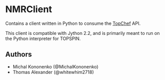 # NMRClient

Contains a client written in Python to consume
the [TopChef](https://github.com/TopChef/TopChef) API.

This client is compatible with Jython 2.2, and is primarily
meant to run on the Python interpreter for TOPSPIN.


## Authors

* Michal Kononenko (@MichalKononenko)
* Thomas Alexander (@whitewhim2718)
